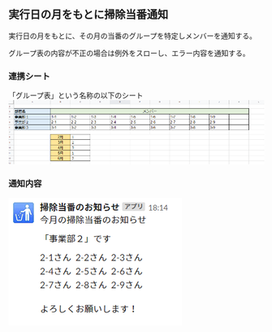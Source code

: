 ## 実行日の月をもとに掃除当番通知
実行日の月をもとに、その月の当番のグループを特定しメンバーを通知する。  

グループ表の内容が不正の場合は例外をスローし、エラー内容を通知する。

### 連携シート
「グループ表」という名称の以下のシート  
<img src="/NoticeCleaningDuty/no_random_two/group.png">

### 通知内容
<img src="/NoticeCleaningDuty/no_random_two/result.png">